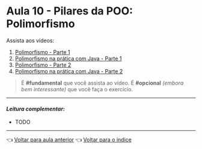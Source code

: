 # Aula 10 - Pilares da POO: Polimorfismo

Assista aos vídeos: 

  1. [Polimorfismo - Parte 1](https://youtu.be/9-3-RMEMcq4?t=35)
  1. [Polimorfismo na prática com Java - Parte 1](https://youtu.be/NctjqlfKC0U?t=33)
  1. [Polimorfismo - Parte 2](https://youtu.be/hYek1xqWzgs?t=35)
  1. [Polimorfismo na prática com Java - Parte 2](https://youtu.be/b7xGYh3NHZU?t=34)

> É **#fundamental** que você assista ao vídeo. É **#opcional** _(embora bem interessante)_ que você faça o exercício.

---

#### _Leitura complementar:_

* TODO

---

👈 [Voltar para aula anterior](../aula09/aula.md)
👈 [Voltar para o índice](../README.md)